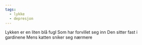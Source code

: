 ```yaml
---
tags:
  - lykke
  - depresjon
---
```

Lykken er en liten blå fugl 
Som har forvillet seg inn 
Den sitter fast i gardinene 
Mens katten sniker seg nærmere 
